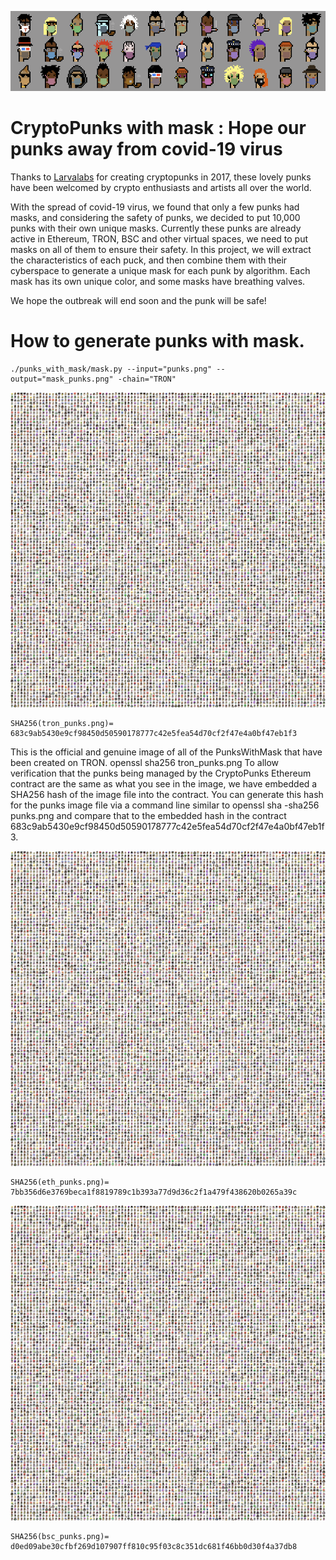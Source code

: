 ![punks_with_mask](/punk-with-mask-variety.png)
# CryptoPunks with mask : Hope our punks away from covid-19 virus
 
Thanks to [Larvalabs](https://github.com/larvalabs) for creating cryptopunks in 2017, these lovely punks have been welcomed by crypto enthusiasts and artists all over the world.

With the spread of covid-19 virus, we found that only a few punks had masks, and considering the safety of punks, we decided to put 10,000 punks with their own unique masks.
Currently these punks are already active in Ethereum, TRON, BSC and other virtual spaces, we need to put masks on all of them to ensure their safety. In this project, we will extract the characteristics of each puck, and then combine them with their cyberspace to generate a unique mask for each punk by algorithm. Each mask has its own unique color, and some masks have breathing valves.

We hope the outbreak will end soon and the punk will be safe!

# How to generate punks with mask.
```
./punks_with_mask/mask.py --input="punks.png" --output="mask_punks.png" -chain="TRON"
```
![punks_with_mask](/tron_punks.png)

```
SHA256(tron_punks.png)= 683c9ab5430e9cf98450d50590178777c42e5fea54d70cf2f47e4a0bf47eb1f3
```
This is the official and genuine image of all of the PunksWithMask that have been created on TRON. openssl sha256 tron_punks.png 
To allow verification that the punks being managed by the CryptoPunks Ethereum contract are the same as what you see in the image, we have embedded a SHA256 hash of the image file into the contract. You can generate this hash for the punks image file via a command line similar to openssl sha -sha256 punks.png and compare that to the embedded hash in the contract 683c9ab5430e9cf98450d50590178777c42e5fea54d70cf2f47e4a0bf47eb1f3.


![punks_with_mask](/eth_punks.png)
```
SHA256(eth_punks.png)= 7bb356d6e3769beca1f8819789c1b393a77d9d36c2f1a479f438620b0265a39c
```
![punks_with_mask](/bsc_punks.png)
```
SHA256(bsc_punks.png)= d0ed09abe30cfbf269d107907ff810c95f03c8c351dc681f46bb0d30f4a37db8
```
